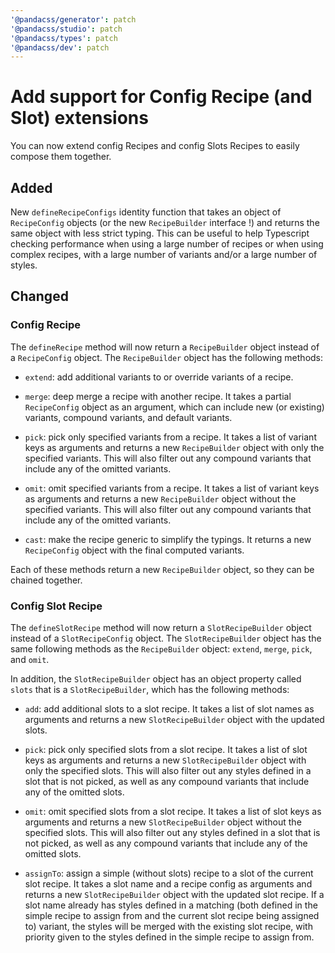 ```yaml
---
'@pandacss/generator': patch
'@pandacss/studio': patch
'@pandacss/types': patch
'@pandacss/dev': patch
---
```


# Add support for Config Recipe (and Slot) extensions

You can now extend config Recipes and config Slots Recipes to easily compose them together.

## Added

New `defineRecipeConfigs` identity function that takes an object of `RecipeConfig` objects (or the new `RecipeBuilder`
interface !) and returns the same object with less strict typing. This can be useful to help Typescript checking
performance when using a large number of recipes or when using complex recipes, with a large number of variants and/or a
large number of styles.

## Changed

### Config Recipe

The `defineRecipe` method will now return a `RecipeBuilder` object instead of a `RecipeConfig` object. The
`RecipeBuilder` object has the following methods:

- `extend`: add additional variants to or override variants of a recipe.

- `merge`: deep merge a recipe with another recipe. It takes a partial `RecipeConfig` object as an argument, which can
  include new (or existing) variants, compound variants, and default variants.

- `pick`: pick only specified variants from a recipe. It takes a list of variant keys as arguments and returns a new
  `RecipeBuilder` object with only the specified variants. This will also filter out any compound variants that include
  any of the omitted variants.

- `omit`: omit specified variants from a recipe. It takes a list of variant keys as arguments and returns a new
  `RecipeBuilder` object without the specified variants. This will also filter out any compound variants that include
  any of the omitted variants.

- `cast`: make the recipe generic to simplify the typings. It returns a new `RecipeConfig` object with the final
  computed variants.

Each of these methods return a new `RecipeBuilder` object, so they can be chained together.

### Config Slot Recipe

The `defineSlotRecipe` method will now return a `SlotRecipeBuilder` object instead of a `SlotRecipeConfig` object. The
`SlotRecipeBuilder` object has the same following methods as the `RecipeBuilder` object: `extend`, `merge`, `pick`, and
`omit`.

In addition, the `SlotRecipeBuilder` object has an object property called `slots` that is a `SlotRecipeBuilder`, which
has the following methods:

- `add`: add additional slots to a slot recipe. It takes a list of slot names as arguments and returns a new
  `SlotRecipeBuilder` object with the updated slots.

- `pick`: pick only specified slots from a slot recipe. It takes a list of slot keys as arguments and returns a new
  `SlotRecipeBuilder` object with only the specified slots. This will also filter out any styles defined in a slot that
  is not picked, as well as any compound variants that include any of the omitted slots.

- `omit`: omit specified slots from a slot recipe. It takes a list of slot keys as arguments and returns a new
  `SlotRecipeBuilder` object without the specified slots. This will also filter out any styles defined in a slot that is
  not picked, as well as any compound variants that include any of the omitted slots.

- `assignTo`: assign a simple (without slots) recipe to a slot of the current slot recipe. It takes a slot name and a
  recipe config as arguments and returns a new `SlotRecipeBuilder` object with the updated slot recipe. If a slot name
  already has styles defined in a matching (both defined in the simple recipe to assign from and the current slot recipe
  being assigned to) variant, the styles will be merged with the existing slot recipe, with priority given to the styles
  defined in the simple recipe to assign from.
